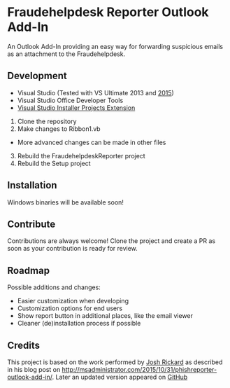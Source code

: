 # Fraudehelpdesk Reporter Outlook Add-In 

An Outlook Add-In providing an easy way for forwarding suspicious emails as an attachment to the Fraudehelpdesk.

## Development

* Visual Studio (Tested with VS Ultimate 2013 and [2015](https://github.com/MSAdministrator/PhishReporter-Outlook-Add-In#requirements-to-buildcustomize-the-phishreporter-outlook-add-in))
* Visual Studio Office Developer Tools
* [Visual Studio Installer Projects Extension](https://visualstudiogallery.msdn.microsoft.com/9abe329c-9bba-44a1-be59-0fbf6151054d)

1. Clone the repository
2. Make changes to Ribbon1.vb
  * More advanced changes can be made in other files
3. Rebuild the FraudehelpdeskReporter project
4. Rebuild the Setup project


## Installation

Windows binaries will be available soon!

## Contribute

Contributions are always welcome! Clone the project and create a PR as soon as your contribution is ready for review.

## Roadmap

Possible additions and changes:

* Easier customization when developing
* Customization options for end users
* Show report button in additional places, like the email viewer
* Cleaner (de)installation process if possible

## Credits

This project is based on the work performed by [Josh Rickard](http://msadministrator.com/) as described in his blog post on http://msadministrator.com/2015/10/31/phishreporter-outlook-add-in/. Later an updated version appeared on [GitHub](https://github.com/MSAdministrator/PhishReporter-Outlook-Add-In)